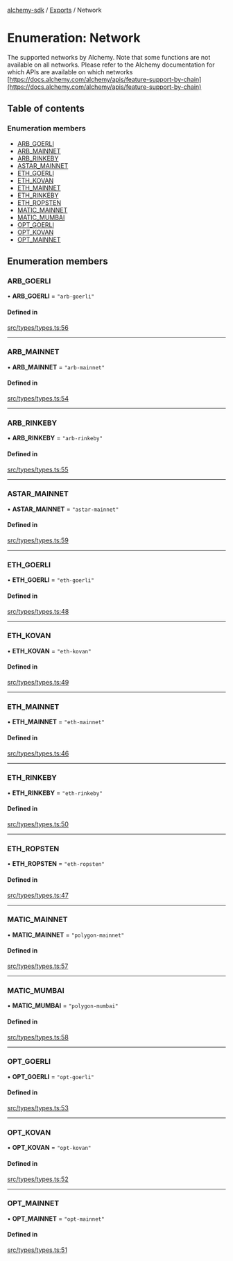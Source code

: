 [alchemy-sdk](../README.md) / [Exports](../modules.md) / Network

# Enumeration: Network

The supported networks by Alchemy. Note that some functions are not available
on all networks. Please refer to the Alchemy documentation for which APIs are
available on which networks
[https://docs.alchemy.com/alchemy/apis/feature-support-by-chain](https://docs.alchemy.com/alchemy/apis/feature-support-by-chain)

## Table of contents

### Enumeration members

- [ARB\_GOERLI](Network.md#arb_goerli)
- [ARB\_MAINNET](Network.md#arb_mainnet)
- [ARB\_RINKEBY](Network.md#arb_rinkeby)
- [ASTAR\_MAINNET](Network.md#astar_mainnet)
- [ETH\_GOERLI](Network.md#eth_goerli)
- [ETH\_KOVAN](Network.md#eth_kovan)
- [ETH\_MAINNET](Network.md#eth_mainnet)
- [ETH\_RINKEBY](Network.md#eth_rinkeby)
- [ETH\_ROPSTEN](Network.md#eth_ropsten)
- [MATIC\_MAINNET](Network.md#matic_mainnet)
- [MATIC\_MUMBAI](Network.md#matic_mumbai)
- [OPT\_GOERLI](Network.md#opt_goerli)
- [OPT\_KOVAN](Network.md#opt_kovan)
- [OPT\_MAINNET](Network.md#opt_mainnet)

## Enumeration members

### ARB\_GOERLI

• **ARB\_GOERLI** = `"arb-goerli"`

#### Defined in

[src/types/types.ts:56](https://github.com/alchemyplatform/alchemy-sdk-js/blob/145ea50/src/types/types.ts#L56)

___

### ARB\_MAINNET

• **ARB\_MAINNET** = `"arb-mainnet"`

#### Defined in

[src/types/types.ts:54](https://github.com/alchemyplatform/alchemy-sdk-js/blob/145ea50/src/types/types.ts#L54)

___

### ARB\_RINKEBY

• **ARB\_RINKEBY** = `"arb-rinkeby"`

#### Defined in

[src/types/types.ts:55](https://github.com/alchemyplatform/alchemy-sdk-js/blob/145ea50/src/types/types.ts#L55)

___

### ASTAR\_MAINNET

• **ASTAR\_MAINNET** = `"astar-mainnet"`

#### Defined in

[src/types/types.ts:59](https://github.com/alchemyplatform/alchemy-sdk-js/blob/145ea50/src/types/types.ts#L59)

___

### ETH\_GOERLI

• **ETH\_GOERLI** = `"eth-goerli"`

#### Defined in

[src/types/types.ts:48](https://github.com/alchemyplatform/alchemy-sdk-js/blob/145ea50/src/types/types.ts#L48)

___

### ETH\_KOVAN

• **ETH\_KOVAN** = `"eth-kovan"`

#### Defined in

[src/types/types.ts:49](https://github.com/alchemyplatform/alchemy-sdk-js/blob/145ea50/src/types/types.ts#L49)

___

### ETH\_MAINNET

• **ETH\_MAINNET** = `"eth-mainnet"`

#### Defined in

[src/types/types.ts:46](https://github.com/alchemyplatform/alchemy-sdk-js/blob/145ea50/src/types/types.ts#L46)

___

### ETH\_RINKEBY

• **ETH\_RINKEBY** = `"eth-rinkeby"`

#### Defined in

[src/types/types.ts:50](https://github.com/alchemyplatform/alchemy-sdk-js/blob/145ea50/src/types/types.ts#L50)

___

### ETH\_ROPSTEN

• **ETH\_ROPSTEN** = `"eth-ropsten"`

#### Defined in

[src/types/types.ts:47](https://github.com/alchemyplatform/alchemy-sdk-js/blob/145ea50/src/types/types.ts#L47)

___

### MATIC\_MAINNET

• **MATIC\_MAINNET** = `"polygon-mainnet"`

#### Defined in

[src/types/types.ts:57](https://github.com/alchemyplatform/alchemy-sdk-js/blob/145ea50/src/types/types.ts#L57)

___

### MATIC\_MUMBAI

• **MATIC\_MUMBAI** = `"polygon-mumbai"`

#### Defined in

[src/types/types.ts:58](https://github.com/alchemyplatform/alchemy-sdk-js/blob/145ea50/src/types/types.ts#L58)

___

### OPT\_GOERLI

• **OPT\_GOERLI** = `"opt-goerli"`

#### Defined in

[src/types/types.ts:53](https://github.com/alchemyplatform/alchemy-sdk-js/blob/145ea50/src/types/types.ts#L53)

___

### OPT\_KOVAN

• **OPT\_KOVAN** = `"opt-kovan"`

#### Defined in

[src/types/types.ts:52](https://github.com/alchemyplatform/alchemy-sdk-js/blob/145ea50/src/types/types.ts#L52)

___

### OPT\_MAINNET

• **OPT\_MAINNET** = `"opt-mainnet"`

#### Defined in

[src/types/types.ts:51](https://github.com/alchemyplatform/alchemy-sdk-js/blob/145ea50/src/types/types.ts#L51)
